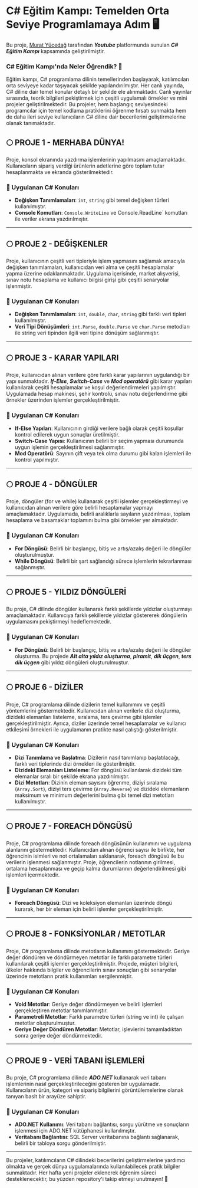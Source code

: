 # C# Eğitim Kampı: Temelden Orta Seviye Programlamaya Adım 🖥️

Bu proje, [Murat Yücedağ](https://github.com/MuratYucedag) tarafından ***Youtube*** platformunda sunulan ***C# Eğitim Kampı*** kapsamında geliştirilmiştir. 

### C# Eğitim Kampı'nda Neler Öğrendik? 🔎
<p> Eğitim kampı, C# programlama dilinin temellerinden başlayarak, katılımcıları orta seviyeye kadar taşıyacak şekilde yapılandırılmıştır. Her canlı yayında, C# diline dair temel konular detaylı bir şekilde ele alınmaktadır. Canlı yayınlar sırasında, teorik bilgileri pekiştirmek için çeşitli uygulamalı örnekler ve mini projeler geliştirilmektedir. Bu projeler, hem başlangıç seviyesindeki programcılar için temel kodlama pratiklerini öğrenme fırsatı sunmakta hem de daha ileri seviye kullanıcıların C# diline dair becerilerini geliştirmelerine olanak tanımaktadır.</p>

## 🌕 PROJE 1 - MERHABA DÜNYA!
Proje, konsol ekranında yazdırma işlemlerinin yapılmasını amaçlamaktadır. Kullanıcıların sipariş verdiği ürünlerin adetlerine göre toplam tutar hesaplanmakta ve ekranda gösterilmektedir.

### 🔧 Uygulanan C# Konuları

- **Değişken Tanımlamaları**: `int`, `string` gibi temel değişken türleri kullanılmıştır.
- **Console Komutları**: `Console.WriteLine` ve Console.ReadLine` komutları ile veriler ekrana yazdırılmıştır.
-----------------------------------------------------------------------

## 🌕 PROJE 2 - DEĞİŞKENLER
Proje, kullanıcının çeşitli veri tipleriyle işlem yapmasını sağlamak amacıyla değişken tanımlamaları, kullanıcıdan veri alma ve çeşitli hesaplamalar yapma üzerine odaklanmaktadır. Uygulama içerisinde, market alışverişi, sınav notu hesaplama ve kullanıcı bilgisi girişi gibi çeşitli senaryolar işlenmiştir.

### 🔧 Uygulanan C# Konuları
- **Değişken Tanımlamaları**: `int`, `double`, `char`, `string` gibi farklı veri tipleri kullanılmıştır.
- **Veri Tipi Dönüşümleri**: `int.Parse`, `double.Parse` ve `char.Parse` metodları ile string veri tipinden ilgili veri tipine dönüşüm sağlanmıştır.
-----------------------------------------------------------------------

## 🌕 PROJE 3 - KARAR YAPILARI
Proje, kullanıcıdan alınan verilere göre farklı karar yapılarının uygulandığı bir yapı sunmaktadır. ***If-Else***, ***Switch-Case*** ve ***Mod operatörü*** gibi karar yapıları kullanılarak çeşitli hesaplamalar ve koşul değerlendirmeleri yapılmıştır. Uygulamada hesap makinesi, şehir kontrolü, sınav notu değerlendirme gibi örnekler üzerinden işlemler gerçekleştirilmiştir.

### 🔧 Uygulanan C# Konuları
- **If-Else Yapıları**: Kullanıcının girdiği verilere bağlı olarak çeşitli koşullar kontrol edilerek uygun sonuçlar üretilmiştir.
- **Switch-Case Yapısı**: Kullanıcının belirli bir seçim yapması durumunda uygun işlemin gerçekleştirilmesi sağlanmıştır.
- **Mod Operatörü**: Sayının çift veya tek olma durumu gibi kalan işlemleri ile kontrol yapılmıştır.
-----------------------------------------------------------------------

## 🌕 PROJE 4 - DÖNGÜLER
Proje, döngüler (for ve while) kullanarak çeşitli işlemler gerçekleştirmeyi ve kullanıcıdan alınan verilere göre belirli hesaplamalar yapmayı amaçlamaktadır. Uygulamada, belirli aralıklarla sayıların yazdırılması, toplam hesaplama ve basamaklar toplamını bulma gibi örnekler yer almaktadır.

### 🔧 Uygulanan C# Konuları
- **For Döngüsü**: Belirli bir başlangıç, bitiş ve artış/azalış değeri ile döngüler oluşturulmuştur. 
- **While Döngüsü**: Belirli bir şart sağlandığı sürece işlemlerin tekrarlanması sağlanmıştır.
-----------------------------------------------------------------------

## 🌕 PROJE 5 - YILDIZ DÖNGÜLERİ
Bu proje, C# dilinde döngüler kullanarak farklı şekillerde yıldızlar oluşturmayı amaçlamaktadır. Kullanıcıya farklı şekillerde yıldızlar göstererek döngülerin uygulamasını pekiştirmeyi hedeflemektedir.

### 🔧 Uygulanan C# Konuları
- **For Döngüsü**: Belirli bir başlangıç, bitiş ve artış/azalış değeri ile döngüler oluşturma. Bu projede ***Alt alta yıldız oluşturma***, ***piramit***, ***dik üçgen***, ***ters dik üçgen*** gibi yıldız döngüleri oluşturulmuştur.
-----------------------------------------------------------------------

## 🌕 PROJE 6 - DİZİLER
Proje, C# programlama dilinde dizilerin temel kullanımını ve çeşitli yöntemlerini göstermektedir. Kullanıcıdan alınan verilerle dizi oluşturma, dizideki elemanları listeleme, sıralama, ters çevirme gibi işlemler gerçekleştirilmiştir. Ayrıca, diziler üzerinde temel hesaplamalar ve kullanıcı etkileşimi örnekleri ile uygulamanın pratikte nasıl çalıştığı gösterilmiştir.

### 🔧 Uygulanan C# Konuları
- **Dizi Tanımlama ve Başlatma**: Dizilerin nasıl tanımlanıp başlatılacağı, farklı veri tiplerinde dizi örnekleri ile gösterilmiştir.
- **Dizideki Elemanları Listeleme**: For döngüsü kullanılarak dizideki tüm elemanlar sıralı bir şekilde ekrana yazdırılmıştır.
- **Dizi Metotları**: Dizinin eleman sayısını öğrenme, diziyi sıralama (`Array.Sort`), diziyi ters çevirme (`Array.Reverse`) ve dizideki elemanların maksimum ve minimum değerlerini bulma gibi temel dizi metotları kullanılmıştır.
-----------------------------------------------------------------------

## 🌕 PROJE 7 - FOREACH DÖNGÜSÜ
Proje, C# programlama dilinde foreach döngüsünün kullanımını ve uygulama alanlarını göstermektedir. Kullanıcıdan alınan öğrenci sayısı ile birlikte, her öğrencinin isimleri ve not ortalamaları saklanarak, foreach döngüsü ile bu verilerin işlenmesi sağlanmıştır. Proje, öğrencilerin notlarının girilmesi, ortalama hesaplanması ve geçip kalma durumlarının değerlendirilmesi gibi işlemleri içermektedir.

### 🔧 Uygulanan C# Konuları
- **Foreach Döngüsü**: Dizi ve koleksiyon elemanları üzerinde döngü kurarak, her bir eleman için belirli işlemler gerçekleştirilmiştir.
-----------------------------------------------------------------------
## 🌕 PROJE 8 - FONKSİYONLAR / METOTLAR
Proje, C# programlama dilinde metotların kullanımını göstermektedir. Geriye değer döndüren ve döndürmeyen metotlar ile farklı parametre türleri kullanılarak çeşitli işlemler gerçekleştirilmiştir. Projede, müşteri bilgileri, ülkeler hakkında bilgiler ve öğrencilerin sınav sonuçları gibi senaryolar üzerinde metotların pratik kullanımları sergilenmiştir.

### 🔧 Uygulanan C# Konuları
- **Void Metotlar**: Geriye değer döndürmeyen ve belirli işlemleri gerçekleştiren metotlar tanımlanmıştır.
- **Parametreli Metotlar**: Farklı parametre türleri (string ve int) ile çalışan metotlar oluşturulmuştur.  
- **Geriye Değer Döndüren Metotlar**: Metotlar, işlevlerini tamamladıktan sonra geriye değer döndürmektedir.
-----------------------------------------------------------------------

## 🌕 PROJE 9 - VERİ TABANI İŞLEMLERİ
Bu proje, C# programlama dilinde ***ADO.NET*** kullanarak veri tabanı işlemlerinin nasıl gerçekleştirileceğini gösteren bir uygulamadır. Kullanıcıların ürün, kategori ve sipariş bilgilerini görüntülemelerine olanak tanıyan basit bir arayüze sahiptir.

### 🔧 Uygulanan C# Konuları
- **ADO.NET Kullanımı**: Veri tabanı bağlantısı, sorgu yürütme ve sonuçların işlenmesi için ADO.NET kütüphanesi kullanılmıştır.  
- **Veritabanı Bağlantısı**: SQL Server veritabanına bağlantı sağlanarak, belirli bir tabloya sorgu gönderilmiştir. 
-----------------------------------------------------------------------

Bu projeler, katılımcıların C# dilindeki becerilerini geliştirmelerine yardımcı olmakta ve gerçek dünya uygulamalarında kullanılabilecek pratik bilgiler sunmaktadır. Her hafta yeni projeler eklenerek öğrenim süreci desteklenecektir, bu yüzden repository'i takip etmeyi unutmayın! 🎉
